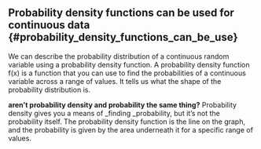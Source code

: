 ## Probability density functions can be used for continuous data {#probability_density_functions_can_be_use}

We can describe the probability distribution of a continuous random variable using a probability density function. A probability density function f\(x\) is a function that you can use to find the probabilities of a continuous variable across a range of values. It tells us what the shape of the probability distribution is.

**aren’t probability density and probability the same thing?** Probability density gives you a means of _finding _probability, but it’s not the probability itself. The probability density function is the line on the graph, and the probability is given by the area underneath it for a specific range of values.

